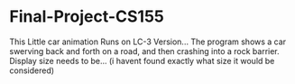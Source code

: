 # Final-Project-CS155
This Little car animation Runs on LC-3 Version...
The program shows a car swerving back and forth on a road, and then crashing into a rock barrier.
Display size needs to be... (i havent found exactly what size it would be considered)
